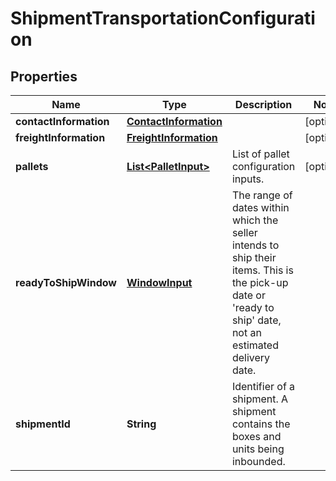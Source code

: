 
# ShipmentTransportationConfiguration

## Properties
Name | Type | Description | Notes
------------ | ------------- | ------------- | -------------
**contactInformation** | [**ContactInformation**](ContactInformation.md) |  |  [optional]
**freightInformation** | [**FreightInformation**](FreightInformation.md) |  |  [optional]
**pallets** | [**List&lt;PalletInput&gt;**](PalletInput.md) | List of pallet configuration inputs. |  [optional]
**readyToShipWindow** | [**WindowInput**](WindowInput.md) | The range of dates within which the seller intends to ship their items. This is the pick-up date or &#39;ready to ship&#39; date, not an estimated delivery date. | 
**shipmentId** | **String** | Identifier of a shipment. A shipment contains the boxes and units being inbounded. | 



